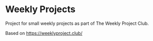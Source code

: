 # Weekly Projects
Project for small weekly projects as part of The Weekly Project Club.

Based on https://weeklyproject.club/